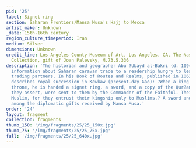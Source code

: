 ```yaml
---
pid: '25'
label: Signet ring
section: Saharan Frontiers/Mansa Musa's Hajj to Mecca
artist_maker: Unknown
_date: 15th-16th century
region_culture_timeperiod: Iran
medium: Silver
dimensions: Unknown
credit_line: Los Angeles County Museum of Art, Los Angeles, CA, The Nasli M. Heeramaneck
  Collection, gift of Joan Palevsky, M.73.5.336
description: 'The historian and geographer Abu ?Ubayd al-Bakri (d. 1094) provided
  information about Saharan caravan trade to a readership hungry to learn about faraway
  trading partners. In his Book of Routes and Realms, published in 1063, al-Bakri
  describes royal succession in Kawkaw (present-day Gao): ?When a king ascends the
  throne, he is handed a signet ring, a sword, and a copy of the Qur?an, which, as
  they assert, were sent to them by the Commander of the Faithful. Their king is a
  Muslim, for they entrust their kingship only to Muslims.? A sword and jewelry were
  among the diplomatic gifts received by Mansa Musa.'
order: '24'
layout: fragment
collection: fragments
thumb_150: '/img/fragments/25/25_150x.jpg'
thumb_75: '/img/fragments/25/25_75x.jpg'
full: '/img/fragments/25/25_640x.jpg'
---
```

